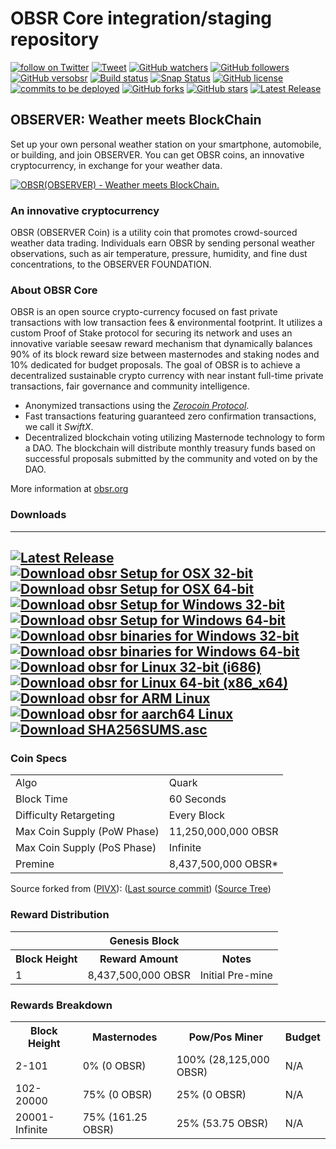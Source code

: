 OBSR Core integration/staging repository
=====================================

[![follow on Twitter](https://img.shields.io/twitter/follow/observernet.svg?style=social&logo=twitter)](https://twitter.com/intent/follow?screen_name=observerfounda1) [![Tweet](https://img.shields.io/twitter/url/https/github.com/observernet/obsr.svg?style=social)](https://twitter.com/intent/tweet?text=Wow:&url=https%3A%2F%2Fgithub.com%2Fobservernet%2Fobsr) [![GitHub watchers](https://img.shields.io/github/watchers/observernet/obsr.svg?style=social&label=Watch)](https://github.com/observernet/obsr/watchers) [![GitHub followers](https://img.shields.io/github/followers/observernet.svg?style=social&label=Follow)](https://github.com/observernet/obsr/followers) [![GitHub versobsr](https://badge.fury.io/gh/observernet%2Fobsr.svg)](https://badge.fury.io/gh/observernet%2Fobsr) [![Build status](https://travis-ci.org/observernet/obsr.svg?branch=1.0.0)](https://travis-ci.org/observernet/obsr) [![Snap Status](https://build.snapcraft.io/badge/obsrapps/obsr.svg)](https://build.snapcraft.io/user/obsrapps/obsr) [![GitHub license](https://img.shields.io/github/license/observernet/obsr.svg)](https://github.com/observernet/obsr) [![commits to be deployed](https://img.shields.io/github/commits-since/observernet/obsr/1.0.0.svg?label=commits%20to%20be%20deployed)](https://github.com/observernet/obsr/compare/1.0.0...master) [![GitHub forks](https://img.shields.io/github/forks/observernet/obsr.svg)](https://github.com/observernet/obsr/network) [![GitHub stars](https://img.shields.io/github/stars/observernet/obsr.svg)](https://github.com/observernet/obsr/stargazers)
[![Latest Release](https://img.shields.io/github/downloads/observernet/obsr/latest/total.svg)](https://github.com/observernet/obsr/releases/latest)

## OBSERVER: Weather meets BlockChain

Set up your own personal weather station on your smartphone, automobile, or building, and join OBSERVER. You can get OBSR coins, an innovative cryptocurrency, in exchange for your weather data. 

[![OBSR(OBSERVER) - Weather meets BlockChain.](http://img.youtube.com/vi/BYXCcSFR_cA/0.jpg)](http://www.youtube.com/watch?v=BYXCcSFR_cA "OBSR(OBSERVER) - Weather meets BlockChain.")

### An innovative cryptocurrency
OBSR (OBSERVER Coin) is a utility coin that promotes crowd-sourced weather data trading.
Individuals earn OBSR by sending personal weather observations, such as air temperature, pressure, humidity, and fine dust concentrations, to the OBSERVER FOUNDATION. 

### About OBSR Core
OBSR is an open source crypto-currency focused on fast private transactions with low transaction fees & environmental footprint.  It utilizes a custom Proof of Stake protocol for securing its network and uses an innovative variable seesaw reward mechanism that dynamically balances 90% of its block reward size between masternodes and staking nodes and 10% dedicated for budget proposals. The goal of OBSR is to achieve a decentralized sustainable crypto currency with near instant full-time private transactions, fair governance and community intelligence.
- Anonymized transactions using the [_Zerocoin Protocol_](http://www.obsr.org/zobsr).
- Fast transactions featuring guaranteed zero confirmation transactions, we call it _SwiftX_.
- Decentralized blockchain voting utilizing Masternode technology to form a DAO. The blockchain will distribute monthly treasury funds based on successful proposals submitted by the community and voted on by the DAO.

More information at [obsr.org](http://www.obsr.org)

### Downloads
---
[![Latest Release](https://img.shields.io/github/downloads/observernet/obsr/latest/total.svg)](https://github.com/observernet/obsr/releases/latest) [![Download obsr Setup for OSX 32-bit](https://img.shields.io/github/downloads/observernet/obsr/v1.0.0/obsr-1.0.0-osx-unsigned.dmg.svg)](https://github.com/observernet/obsr/releases/download/v1.0.0/obsr-1.0.0-osx-unsigned.dmg)[![Download obsr Setup for OSX 64-bit](https://img.shields.io/github/downloads/observernet/obsr/v1.0.0/obsr-1.0.0-osx64.tar.gz.svg)](https://github.com/observernet/obsr/releases/download/v1.0.0/obsr-1.0.0-osx64.tar.gz.exe) [![Download obsr Setup for Windows 32-bit](https://img.shields.io/github/downloads/observernet/obsr/latest/obsr-1.0.0-win32-setup-unsigned.exe.svg)](https://github.com/observernet/obsr/releases/download/v1.0.0/obsr-1.0.0-win32-setup-unsigned.exe)[![Download obsr Setup for Windows 64-bit](https://img.shields.io/github/downloads/observernet/obsr/latest/obsr-1.0.0-win64-setup-unsigned.exe.svg)](https://github.com/observernet/obsr/releases/download/v1.0.0/obsr-1.0.0-win64-setup-unsigned.exe)[![Download obsr binaries for Windows 32-bit](https://img.shields.io/github/downloads/observernet/obsr/latest/obsr-1.0.0-win32.zip.svg)](https://github.com/observernet/obsr/releases/download/v1.0.0/obsr-1.0.0-win32.zip) [![Download obsr binaries for Windows 64-bit](https://img.shields.io/github/downloads/observernet/obsr/latest/obsr-1.0.0-win64.svg)](https://github.com/observernet/obsr/releases/download/v1.0.0/obsr-1.0.0-win64.exe) [![Download obsr for Linux 32-bit (i686)](https://img.shields.io/github/downloads/observernet/obsr/v1.0.0/obsr-1.0.0-i686-pc-linux-gnu.tar.gz.svg)](https://github.com/observernet/obsr/releases/download/v1.0.0/obsr-1.0.0-i686-pc-linux-gnu.tar.gz)[![Download obsr for Linux 64-bit (x86_x64)](https://img.shields.io/github/downloads/observernet/obsr/v1.0.0/obsr-1.0.0-x86_64-linux-gnu.tar.gz.svg)](https://github.com/observernet/obsr/releases/download/v1.0.0/obsr-1.0.0-x86_64-linux-gnu.tar.gz)[![Download obsr for ARM Linux](https://img.shields.io/github/downloads/observernet/obsr/v1.0.0/obsr-1.0.0-arm-linux-gnueabihf.tar.gz.svg)](https://github.com/observernet/obsr/releases/download/v1.0.0/obsr-1.0.0-arm-linux-gnueabihf.tar.gz)[![Download obsr for aarch64 Linux](https://img.shields.io/github/downloads/observernet/obsr/v1.0.0/obsr-1.0.0-aarch64-linux-gnu.tar.gz.svg)](https://github.com/observernet/obsr/releases/download/v1.0.0/obsr-1.0.0-aarch64-linux-gnu.tar.gz) [![Download SHA256SUMS.asc](https://img.shields.io/github/downloads/observernet/obsr/v1.0.0/SHA256SUMS.asc.svg)](https://github.com/observernet/obsr/releases/download/v1.0.0/SHA256SUMS.asc)
---

### Coin Specs
<table>
<tr><td>Algo</td><td>Quark</td></tr>
<tr><td>Block Time</td><td>60 Seconds</td></tr>
<tr><td>Difficulty Retargeting</td><td>Every Block</td></tr>
<tr><td>Max Coin Supply (PoW Phase)</td><td>11,250,000,000 OBSR</td></tr>
<tr><td>Max Coin Supply (PoS Phase)</td><td>Infinite</td></tr>
<tr><td>Premine</td><td>8,437,500,000 OBSR*</td></tr>
</table>

Source forked from ([PIVX](https://pivx.org/)): ([Last source commit](https://github.com/PIVX-Project/PIVX/commit/44840c50693e784ed0a5ef0bfed1ce7d9d88aa97)) ([Source Tree](https://github.com/PIVX-Project/PIVX/tree/44840c50693e784ed0a5ef0bfed1ce7d9d88aa97))

### Reward Distribution

<table>
  <th colspan="3"><center>Genesis Block</center></th>
<tr><th>Block Height</th><th>Reward Amount</th><th>Notes</th></tr>
<tr><td>1</td><td>8,437,500,000 OBSR</td><td>Initial Pre-mine</td></tr>
</table>

### Rewards Breakdown

<table>
<th>Block Height</th><th>Masternodes</th><th>Pow/Pos Miner</th><th>Budget</th>
<tr><td>2-101</td><td>0% (0 OBSR)</td><td>100% (28,125,000 OBSR)</td><td>N/A</td></tr>
<tr><td>102-20000</td><td>75% (0 OBSR)</td><td>25% (0 OBSR)</td><td>N/A</td></tr>
<tr><td>20001-Infinite</td><td>75% (161.25 OBSR)</td><td>25% (53.75 OBSR)</td><td>N/A</td></tr>
</table>

